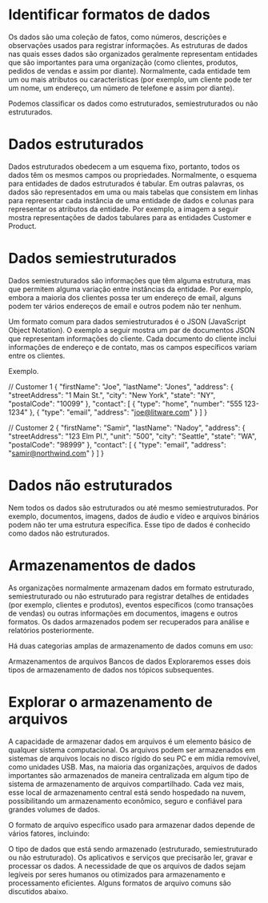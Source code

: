 # Identificar formatos de dados

Os dados são uma coleção de fatos, como números, descrições e observações usados para registrar informações. As estruturas de dados nas quais esses dados são organizados geralmente representam entidades que são importantes para uma organização (como clientes, produtos, pedidos de vendas e assim por diante). Normalmente, cada entidade tem um ou mais atributos ou características (por exemplo, um cliente pode ter um nome, um endereço, um número de telefone e assim por diante).

Podemos classificar os dados como estruturados, semiestruturados ou não estruturados.

# Dados estruturados

Dados estruturados obedecem a um esquema fixo, portanto, todos os dados têm os mesmos campos ou propriedades. Normalmente, o esquema para entidades de dados estruturados é tabular. Em outras palavras, os dados são representados em uma ou mais tabelas que consistem em linhas para representar cada instância de uma entidade de dados e colunas para representar os atributos da entidade. Por exemplo, a imagem a seguir mostra representações de dados tabulares para as entidades Customer e Product.



# Dados semiestruturados
Dados semiestruturados são informações que têm alguma estrutura, mas que permitem alguma variação entre instâncias da entidade. Por exemplo, embora a maioria dos clientes possa ter um endereço de email, alguns podem ter vários endereços de email e outros podem não ter nenhum.

Um formato comum para dados semiestruturados é o JSON (JavaScript Object Notation). O exemplo a seguir mostra um par de documentos JSON que representam informações do cliente. Cada documento do cliente inclui informações de endereço e de contato, mas os campos específicos variam entre os clientes.

Exemplo. </p>
// Customer 1
{
  "firstName": "Joe",
  "lastName": "Jones",
  "address":
  {
    "streetAddress": "1 Main St.",
    "city": "New York",
    "state": "NY",
    "postalCode": "10099"
  },
  "contact":
  [
    {
      "type": "home",
      "number": "555 123-1234"
    },
    {
      "type": "email",
      "address": "joe@litware.com"
    }
  ]
}

// Customer 2
{
  "firstName": "Samir",
  "lastName": "Nadoy",
  "address":
  {
    "streetAddress": "123 Elm Pl.",
    "unit": "500",
    "city": "Seattle",
    "state": "WA",
    "postalCode": "98999"
  },
  "contact":
  [
    {
      "type": "email",
      "address": "samir@northwind.com"
    }
  ]
}

# Dados não estruturados
Nem todos os dados são estruturados ou até mesmo semiestruturados. Por exemplo, documentos, imagens, dados de áudio e vídeo e arquivos binários podem não ter uma estrutura específica. Esse tipo de dados é conhecido como dados não estruturados.

# Armazenamentos de dados

As organizações normalmente armazenam dados em formato estruturado, semiestruturado ou não estruturado para registrar detalhes de entidades (por exemplo, clientes e produtos), eventos específicos (como transações de vendas) ou outras informações em documentos, imagens e outros formatos. Os dados armazenados podem ser recuperados para análise e relatórios posteriormente.

Há duas categorias amplas de armazenamento de dados comuns em uso:

Armazenamentos de arquivos
Bancos de dados
Exploraremos esses dois tipos de armazenamento de dados nos tópicos subsequentes.

# Explorar o armazenamento de arquivos

A capacidade de armazenar dados em arquivos é um elemento básico de qualquer sistema computacional. Os arquivos podem ser armazenados em sistemas de arquivos locais no disco rígido do seu PC e em mídia removível, como unidades USB. Mas, na maioria das organizações, arquivos de dados importantes são armazenados de maneira centralizada em algum tipo de sistema de armazenamento de arquivos compartilhado. Cada vez mais, esse local de armazenamento central está sendo hospedado na nuvem, possibilitando um armazenamento econômico, seguro e confiável para grandes volumes de dados.

O formato de arquivo específico usado para armazenar dados depende de vários fatores, incluindo:

O tipo de dados que está sendo armazenado (estruturado, semiestruturado ou não estruturado).
Os aplicativos e serviços que precisarão ler, gravar e processar os dados.
A necessidade de que os arquivos de dados sejam legíveis por seres humanos ou otimizados para armazenamento e processamento eficientes.
Alguns formatos de arquivo comuns são discutidos abaixo.
